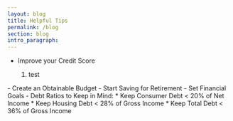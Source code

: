```yaml
---
layout: blog
title: Helpful Tips
permalink: /blog
section: blog
intro_paragraph:
---
```

<ul>
 <li> Improve your Credit Score</li>
  <ol>
  <li>test</li>
  </ol>
 </ul>
- Create an Obtainable Budget
- Start Saving for Retirement
- Set Financial Goals
- Debt Ratios to Keep in Mind:
    * Keep Consumer Debt < 20% of Net Income
    * Keep Housing Debt < 28% of Gross Income
    * Keep Total Debt < 36% of Gross Income
